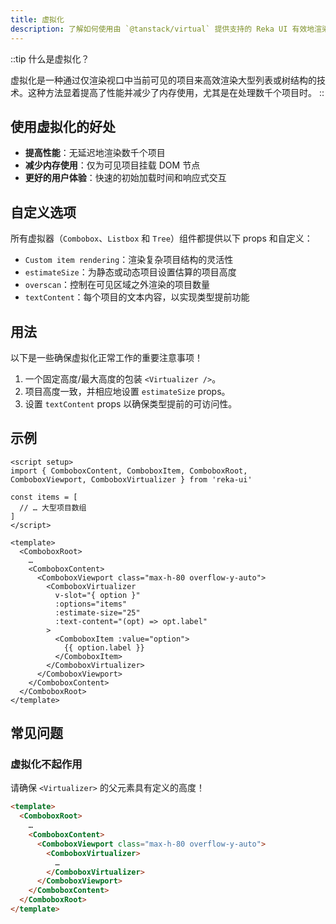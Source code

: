 ```yaml
---
title: 虚拟化
description: 了解如何使用由 `@tanstack/virtual` 提供支持的 Reka UI 有效地渲染大型数据集。
---
```


::tip
什么是虚拟化？

虚拟化是一种通过仅渲染视口中当前可见的项目来高效渲染大型列表或树结构的技术。这种方法显着提高了性能并减少了内存使用，尤其是在处理数千个项目时。
::

## 使用虚拟化的好处

* **提高性能**：无延迟地渲染数千个项目
* **减少内存使用**：仅为可见项目挂载 DOM 节点
* **更好的用户体验**：快速的初始加载时间和响应式交互

## 自定义选项

所有虚拟器（`Combobox`、`Listbox` 和 `Tree`）组件都提供以下 props 和自定义：

* `Custom item rendering`：渲染复杂项目结构的灵活性
* `estimateSize`：为静态或动态项目设置估算的项目高度
* `overscan`：控制在可见区域之外渲染的项目数量
* `textContent`：每个项目的文本内容，以实现类型提前功能

## 用法

以下是一些确保虚拟化正常工作的重要注意事项！

1. 一个固定高度/最大高度的包装 `<Virtualizer />`。
2. 项目高度一致，并相应地设置 `estimateSize` props。
3. 设置 `textContent` props 以确保类型提前的可访问性。

## 示例

```vue
<script setup>
import { ComboboxContent, ComboboxItem, ComboboxRoot, ComboboxViewport, ComboboxVirtualizer } from 'reka-ui'

const items = [
  // … 大型项目数组
]
</script>

<template>
  <ComboboxRoot>
    …
    <ComboboxContent>
      <ComboboxViewport class="max-h-80 overflow-y-auto">
        <ComboboxVirtualizer
          v-slot="{ option }"
          :options="items"
          :estimate-size="25"
          :text-content="(opt) => opt.label"
        >
          <ComboboxItem :value="option">
            {{ option.label }}
          </ComboboxItem>
        </ComboboxVirtualizer>
      </ComboboxViewport>
    </ComboboxContent>
  </ComboboxRoot>
</template>
```

## 常见问题

### **虚拟化不起作用**

请确保 `<Virtualizer>` 的父元素具有定义的高度！

```html
<template>
  <ComboboxRoot>
    …
    <ComboboxContent>
      <ComboboxViewport class="max-h-80 overflow-y-auto">
        <ComboboxVirtualizer>
          …
        </ComboboxVirtualizer>
      </ComboboxViewport>
    </ComboboxContent>
  </ComboboxRoot>
</template>
```
